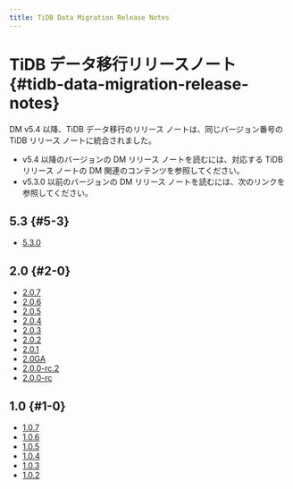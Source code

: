 ```yaml
---
title: TiDB Data Migration Release Notes
---
```


# TiDB データ移行リリースノート {#tidb-data-migration-release-notes}

DM v5.4 以降、TiDB データ移行のリリース ノートは、同じバージョン番号の TiDB リリース ノートに統合されました。

-   v5.4 以降のバージョンの DM リリース ノートを読むには、対応する TiDB リリース ノートの DM 関連のコンテンツを参照してください。
-   v5.3.0 以前のバージョンの DM リリース ノートを読むには、次のリンクを参照してください。

## 5.3 {#5-3}

-   [5.3.0](https://docs.pingcap.com/tidb-data-migration/v5.3/5.3.0/)

## 2.0 {#2-0}

-   [2.0.7](https://docs.pingcap.com/tidb-data-migration/v5.3/2.0.7/)
-   [2.0.6](https://docs.pingcap.com/tidb-data-migration/v5.3/2.0.6/)
-   [2.0.5](https://docs.pingcap.com/tidb-data-migration/v5.3/2.0.5/)
-   [2.0.4](https://docs.pingcap.com/tidb-data-migration/v5.3/2.0.4/)
-   [2.0.3](https://docs.pingcap.com/tidb-data-migration/v5.3/2.0.3/)
-   [2.0.2](https://docs.pingcap.com/tidb-data-migration/v5.3/2.0.2/)
-   [2.0.1](https://docs.pingcap.com/tidb-data-migration/v5.3/2.0.1/)
-   [2.0GA](https://docs.pingcap.com/tidb-data-migration/v5.3/2.0.0-ga/)
-   [2.0.0-rc.2](https://docs.pingcap.com/tidb-data-migration/v5.3/2.0.0-rc.2/)
-   [2.0.0-rc](https://docs.pingcap.com/tidb-data-migration/v5.3/2.0.0-rc/)

## 1.0 {#1-0}

-   [1.0.7](https://docs.pingcap.com/tidb-data-migration/v5.3/1.0.7/)
-   [1.0.6](https://docs.pingcap.com/tidb-data-migration/v5.3/1.0.6/)
-   [1.0.5](https://docs.pingcap.com/tidb-data-migration/v5.3/1.0.5/)
-   [1.0.4](https://docs.pingcap.com/tidb-data-migration/v5.3/1.0.4/)
-   [1.0.3](https://docs.pingcap.com/tidb-data-migration/v5.3/1.0.3/)
-   [1.0.2](https://docs.pingcap.com/tidb-data-migration/v5.3/1.0.2/)
